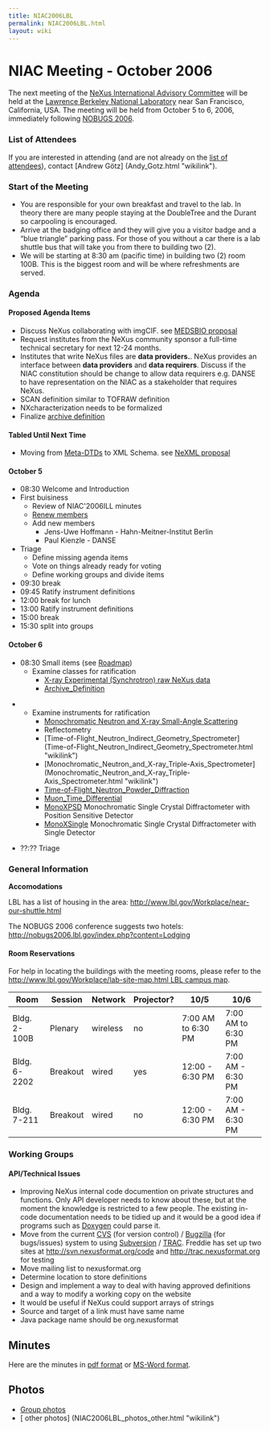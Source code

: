 ```yaml
---
title: NIAC2006LBL
permalink: NIAC2006LBL.html
layout: wiki
---
```


NIAC Meeting - October 2006
===========================

The next meeting of the [ NeXus International Advisory
Committee](NIAC.html "wikilink") will be held at the [Lawrence Berkeley
National Laboratory](http://www.lbl.gov) near San Francisco, California,
USA. The meeting will be held from October 5 to 6, 2006, immediately
following [NOBUGS 2006](http://nobugs2006.lbl.gov/).

### List of Attendees

If you are interested in attending (and are not already on the [list of
attendees](NIAC2006LBL_attendees.html "wikilink")), contact [Andrew
Götz] (Andy_Gotz.html "wikilink").

### Start of the Meeting

-   You are responsible for your own breakfast and travel to the lab. In
    theory there are many people staying at the DoubleTree and the
    Durant so carpooling is encouraged.
-   Arrive at the badging office and they will give you a visitor badge
    and a “blue triangle” parking pass. For those of you without a car
    there is a lab shuttle bus that will take you from there to building
    two (2).
-   We will be starting at 8:30 am (pacific time) in building two (2)
    room 100B. This is the biggest room and will be where refreshments
    are served.

### Agenda

#### Proposed Agenda Items

-   Discuss NeXus collaborating with imgCIF. see [MEDSBIO
    proposal](http://www.medsbio.org/)
-   Request institutes from the NeXus community sponsor a full-time
    technical secretary for next 12-24 months.
-   Institutes that write NeXus files are **data providers.**. NeXus
    provides an interface between **data providers** and **data
    requirers**. Discuss if the NIAC constitution should be change to
    allow data requirers e.g. DANSE to have representation on the NIAC
    as a stakeholder that requires NeXus.
-   SCAN definition similar to TOFRAW definition
-   NXcharacterization needs to be formalized
-   Finalize [archive definition](Archive_Definition.html "wikilink")

#### Tabled Until Next Time

-   Moving from [Meta-DTDs](Metaformat.html "wikilink") to XML Schema. see
    [NeXML proposal](http://www.webel.com.au/nexml)

#### October 5

-   08:30 Welcome and Introduction
-   First buisiness
    -   Review of NIAC'2006ILL minutes
    -   [Renew members](Membership_Dates.html "wikilink")
    -   Add new members
        -   Jens-Uwe Hoffmann - Hahn-Meitner-Institut Berlin
        -   Paul Kienzle - DANSE
-   Triage
    -   Define missing agenda items
    -   Vote on things already ready for voting
    -   Define working groups and divide items
-   09:30 break
-   09:45 Ratify instrument definitions
-   12:00 break for lunch
-   13:00 Ratify instrument definitions
-   15:00 break
-   15:30 split into groups

#### October 6

-   08:30 Small items (see [Roadmap](NIAC2006LBL_RoadMap.html "wikilink"))
    -   Examine classes for ratification
        -   [ X-ray Experimental (Synchrotron) raw NeXus
            data](XESraw.html "wikilink")
        -   [Archive\_Definition](Archive_Definition.html "wikilink")

<!-- -->

-   -   Examine instruments for ratification
        -   [ Monochromatic Neutron and X-ray Small-Angle
            Scattering](SAS.html "wikilink")
        -   Reflectometry
        -   [Time-of-Flight\_Neutron\_Indirect\_Geometry\_Spectrometer] (Time-of-Flight_Neutron_Indirect_Geometry_Spectrometer.html "wikilink")
        -   [Monochromatic\_Neutron\_and\_X-ray\_Triple-Axis\_Spectrometer] (Monochromatic_Neutron_and_X-ray_Triple-Axis_Spectrometer.html "wikilink")
        -   [Time-of-Flight\_Neutron\_Powder\_Diffraction](Time-of-Flight_Neutron_Powder_Diffraction.html "wikilink")
        -   [Muon\_Time\_Differential](Muon_Time_Differential.html "wikilink")
        -   [MonoXPSD](MonoXPSD.html "wikilink") Monochromatic Single Crystal
            Diffractometer with Position Sensitive Detector
        -   [MonoXSingle](MonoXSingle.html "wikilink") Monochromatic Single
            Crystal Diffractometer with Single Detector

<!-- -->

-   ??:?? Triage

### General Information

**Accomodations**

LBL has a list of housing in the area:
[<http://www.lbl.gov/Workplace/near-our-shuttle.html>](http://www.lbl.gov/Workplace/near-our-shuttle.html)

The NOBUGS 2006 conference suggests two hotels:
[<http://nobugs2006.lbl.gov/index.php?content=Lodging>](http://nobugs2006.lbl.gov/index.php?content=Lodging)

#### Room Reservations

For help in locating the buildings with the meeting rooms, please refer
to the [http://www.lbl.gov/Workplace/lab-site-map.html LBL campus
map](http://www.lbl.gov/Workplace/lab-site-map.html_LBL_campus_map.html "wikilink").

| Room        | Session   | Network   | Projector? | 10/5               | 10/6               |
|-------------|-----------|-----------|------------|--------------------|--------------------|
| Bldg. 2-100B| Plenary   | wireless  | no         | 7:00 AM to 6:30 PM | 7:00 AM to 6:30 PM |
| Bldg. 6-2202| Breakout  | wired     | yes        | 12:00 - 6:30 PM    | 7:00 AM - 6:30 PM  |
| Bldg. 7-211 | Breakout  | wired     | no         | 12:00 - 6:30 PM    | 7:00 AM - 6:30 PM  |

### Working Groups

#### API/Technical Issues

-   Improving NeXus internal code documention on private structures and
    functions. Only API developer needs to know about these, but at the
    moment the knowledge is restricted to a few people. The existing
    in-code documentation needs to be tidied up and it would be a good
    idea if programs such as
    [Doxygen](http://www.stack.nl/~dimitri/doxygen/index.html) could
    parse it.
-   Move from the current [CVS](http://www.nongnu.org/cvs/) (for version
    control) / [Bugzilla](http://www.bugzilla.org/) (for bugs/issues)
    system to using [Subversion](http://subversion.tigris.org/) /
    [TRAC](http://trac.edgewall.org/). Freddie has set up two sites at
    [<http://svn.nexusformat.org/code>](http://svn.nexusformat.org/code)
    and [<http://trac.nexusformat.org>](http://trac.nexusformat.org) for
    testing
-   Move mailing list to nexusformat.org
-   Determine location to store definitions
-   Design and implement a way to deal with having approved definitions
    and a way to modify a working copy on the website
-   It would be useful if NeXus could support arrays of strings
-   Source and target of a link must have same name
-   Java package name should be org.nexusformat

Minutes
-------

Here are the minutes in [pdf
format](pdfs/NIAC2006LBL_minutes.pdf "wikilink") or [MS-Word
format](pdfs/NIAC2006LBL_minutes.doc "wikilink").

Photos
------

-   [ Group photos](NIAC2006LBL_photos.html "wikilink")
-   [ other photos] (NIAC2006LBL_photos_other.html "wikilink")

